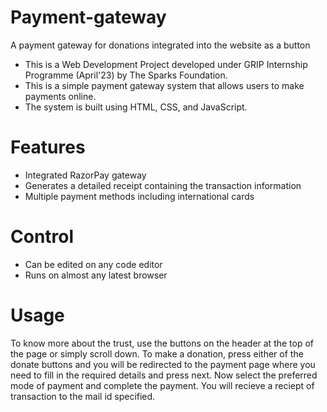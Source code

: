 # Payment-gateway
A payment gateway for donations integrated into the website as a button


* This is a Web Development Project developed under GRIP Internship Programme (April'23) by The Sparks Foundation.
* This is a simple payment gateway system that allows users to make payments online.
* The system is built using HTML, CSS, and JavaScript.

# Features
* Integrated RazorPay gateway
* Generates a detailed receipt containing the transaction information
* Multiple payment methods including international cards

# Control
* Can be edited on any code editor
* Runs on almost any latest browser

# Usage
To know more about the trust, use the buttons on the header at the top of the page or simply scroll down. To make a donation, press either of the donate buttons
and you will be redirected to the payment page where you need to fill in the required details and press next. Now select the preferred mode of payment and complete the payment. You will recieve a reciept of transaction to the mail id specified.

